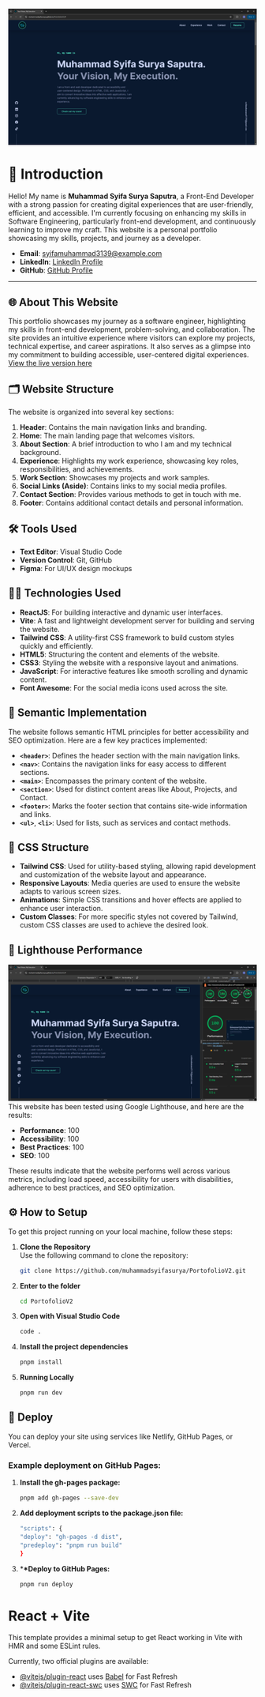 ![My Website View](/src/assets/img/screenshots/webpage.PNG)

# 👋 Introduction

Hello! My name is **Muhammad Syifa Surya Saputra**, a Front-End Developer with a strong passion for creating digital experiences that are user-friendly, efficient, and accessible. I'm currently focusing on enhancing my skills in Software Engineering, particularly front-end development, and continuously learning to improve my craft. This website is a personal portfolio showcasing my skills, projects, and journey as a developer.

- **Email**: syifamuhammad3139@example.com
- **LinkedIn**: [LinkedIn Profile](https://www.linkedin.com/in/muhammadsyifasuryasaputra/)
- **GitHub**: [GitHub Profile](https://github.com/Muhammadsyifasurya)

---

## 🌐 About This Website

This portfolio showcases my journey as a software engineer, highlighting my skills in front-end development, problem-solving, and collaboration. The site provides an intuitive experience where visitors can explore my projects, technical expertise, and career aspirations. It also serves as a glimpse into my commitment to building accessible, user-centered digital experiences. [View the live version here](https://muhammadsyifasurya.github.io/PortofolioV2/)

## 🗂 Website Structure

The website is organized into several key sections:

1. **Header**: Contains the main navigation links and branding.
2. **Home**: The main landing page that welcomes visitors.
3. **About Section**: A brief introduction to who I am and my technical background.
4. **Experience**: Highlights my work experience, showcasing key roles, responsibilities, and achievements.
5. **Work Section**: Showcases my projects and work samples.
6. **Social Links (Aside)**: Contains links to my social media profiles.
7. **Contact Section**: Provides various methods to get in touch with me.
8. **Footer**: Contains additional contact details and personal information.

## 🛠 Tools Used

- **Text Editor**: Visual Studio Code
- **Version Control**: Git, GitHub
- **Figma**: For UI/UX design mockups

## 🧑‍💻 Technologies Used

- **ReactJS**: For building interactive and dynamic user interfaces.
- **Vite**: A fast and lightweight development server for building and serving the website.
- **Tailwind CSS**: A utility-first CSS framework to build custom styles quickly and efficiently.
- **HTML5**: Structuring the content and elements of the website.
- **CSS3**: Styling the website with a responsive layout and animations.
- **JavaScript**: For interactive features like smooth scrolling and dynamic content.
- **Font Awesome**: For the social media icons used across the site.

## 📝 Semantic Implementation

The website follows semantic HTML principles for better accessibility and SEO optimization. Here are a few key practices implemented:

- **`<header>`**: Defines the header section with the main navigation links.
- **`<nav>`**: Contains the navigation links for easy access to different sections.
- **`<main>`**: Encompasses the primary content of the website.
- **`<section>`**: Used for distinct content areas like About, Projects, and Contact.
- **`<footer>`**: Marks the footer section that contains site-wide information and links.
- **`<ul>`**, **`<li>`**: Used for lists, such as services and contact methods.

## 🎨 CSS Structure

- **Tailwind CSS**: Used for utility-based styling, allowing rapid development and customization of the website layout and appearance.
- **Responsive Layouts**: Media queries are used to ensure the website adapts to various screen sizes.
- **Animations**: Simple CSS transitions and hover effects are applied to enhance user interaction.
- **Custom Classes**: For more specific styles not covered by Tailwind, custom CSS classes are used to achieve the desired look.

## 🚀 Lighthouse Performance

![Lighthouse Performance](/src/assets/img/screenshots/Capture1.PNG)
This website has been tested using Google Lighthouse, and here are the results:

- **Performance**: 100
- **Accessibility**: 100
- **Best Practices**: 100
- **SEO**: 100

These results indicate that the website performs well across various metrics, including load speed, accessibility for users with disabilities, adherence to best practices, and SEO optimization.

## ⚙️ How to Setup

To get this project running on your local machine, follow these steps:

1. **Clone the Repository**  
   Use the following command to clone the repository:

   ```bash
   git clone https://github.com/muhammadsyifasurya/PortofolioV2.git

   ```

2. **Enter to the folder**

   ```bash
   cd PortofolioV2
   ```

3. **Open with Visual Studio Code**

   ```bash
   code .
   ```

4. **Install the project dependencies**

   ```bash
   pnpm install
   ```

5. **Running Locally**

   ```bash
   pnpm run dev
   ```

## 🚀 Deploy

You can deploy your site using services like Netlify, GitHub Pages, or Vercel.

### Example deployment on GitHub Pages:

1. **Install the gh-pages package:**

   ```bash
   pnpm add gh-pages --save-dev
   ```

2. **Add deployment scripts to the package.json file:**

   ```bash
   "scripts": {
   "deploy": "gh-pages -d dist",
   "predeploy": "pnpm run build"
   }
   ```

3. \***\*Deploy to GitHub Pages:**

   ```bash
   pnpm run deploy
   ```

# React + Vite

This template provides a minimal setup to get React working in Vite with HMR and some ESLint rules.

Currently, two official plugins are available:

- [@vitejs/plugin-react](https://github.com/vitejs/vite-plugin-react/blob/main/packages/plugin-react/README.md) uses [Babel](https://babeljs.io/) for Fast Refresh
- [@vitejs/plugin-react-swc](https://github.com/vitejs/vite-plugin-react-swc) uses [SWC](https://swc.rs/) for Fast Refresh
